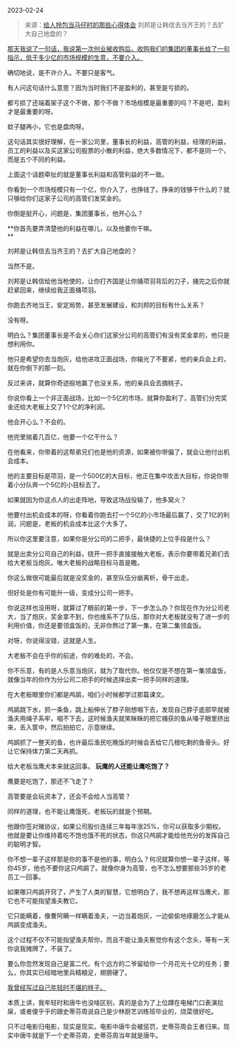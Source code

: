 2023-02-24

> 来源：[给人拎包当马仔时的那些心得体会](http://mp.weixin.qq.com/s?__biz=MzU3NDc5Nzc0NQ==&mid=2247522972&idx=1&sn=384300eb19c9a60a8c45d41ef2b3be16&chksm=fd2e3842ca59b154a525cab3e3853f98722d9476082fecd1451395215f02d2ec1ee5910514da&scene=27#wechat_redirect)
> 刘邦是让韩信去当齐王的？去扩大自己地盘的？

[那天我说了一句话，我说第一次创业被收购后，收购我们的集团的董事长给了一句指示，低于多少亿的市场规模的生意，不要介入。  
](http://mp.weixin.qq.com/s?__biz=MzU0MjYwNDU2Mw==&mid=2247509973&idx=1&sn=f447ab979e04107fcd69d14d1903fbbe&chksm=fb1acba9cc6d42bf4f905b8f2df133fe929aaa0d56dfadf6da182d62b737e462e4617928f5a2&scene=21#wechat_redirect)

确切地说，是不许介入。不要只是客气。

有人问这句话什么意思？因为当时我们不是盈利的，甚至是亏损的。  

都亏损了还端着架子这个不做，那个不做？市场规模是最重要的吗？不是吧，盈利才是最重要的呀。  

蚊子腿再小，它也是盘肉呀。  

这句话其实很好理解，在一家公司里，董事长的利益，高管的利益，经理的利益，员工的利益以及买这家公司股票的小散的利益，绝大多数情况下，都不是同一个，而是五个不同的利益。  

上面这个话题牵扯的就是董事长利益和高管利益的不一致。  

你看到一个市场规模只有一个亿，你介入了，也挣钱了。挣来的钱够干什么的？就只够给你们这家子公司的高管们发奖金的。  

你倒是挺开心，问题是，集团董事长，他开心么？  

 **你首先要弄清楚他的利益在哪儿，以及他要你干嘛。  
**

刘邦是让韩信去当齐王的？去扩大自己地盘的？  

当然不是。

刘邦是让韩信给他当枪使的，让你打齐国是让你捅项羽背后的刀子，捅完之后你就赶紧回来，继续给我正面捅项羽。  

你跑去齐地当王，安定局势，甚至发展建设，和刘邦的目标有什么关系？  

没有呀。

明白么？集团董事长是不会关心你们这家分公司的高管们有没有奖金拿的，他只是想利用你。  

他只是希望你去当炮灰，给他进攻正面战场，你输光了不要紧，他的亲兵会上的，就在你倒下的那一刻。

反过来讲，就算你奇迹般地赢了也没关系，他的亲兵会去摘桃子。  

你说你看上一个非正面战场，比如一个5亿的市场，就算你盈利了，高管们分完奖金还给大老板上交了1个亿的净利润。  

他会开心么？不会的。  

他兜里揣着几百亿，他要一个亿干什么？  

在他看来，你带着的这帮弟兄们也是他的资源，如果被你带偏了，就会让他付出机会成本。  

他的主要目标是项羽，是一个500亿的大目标，他正在集中攻击大目标，你说你带着小分队奔一个5亿的小目标去了。  

如果就因为你这点人的出走阵地，导致这场战役输了，他多窝火？  

他要付出机会成本的呀，你看着你跑去打一个5亿的小市场最后赢了，交了1亿的利润，问题是，老板的机会成本比这个大多了。  

所以你这里要注意，如果你是分公司的二把手，最快捷的上位手段是什么？  

就是出卖分公司自己的利益，绕开一把手直接接触大老板，表示你要带着兄弟们去给大老板当炮灰。唯大老板的战略目标马首是瞻。

你这么做很可能最后就是没奖金的，甚至队伍分崩离析，骨干出走。  

但好处是你有可能升一级，变成分公司一把手。  

你说这样也没用呀，就算过了眼前的第一步，下一步怎么办？你现在作为分公司老大，当了炮灰，奖金拿不到，你也维系不了队伍，那你对大老板就没有了进一步的利用价值，你还是要领盒饭的，无非你熬过了第一集，在第二集领盒饭。  

对呀，你说得没错，这就是人生。  

大老板不会在乎你的前途，你的难处的，不会。  

你不乐意，有的是人乐意当炮灰，就为了取代你。他仅仅是不想在第一集领盒饭，就像当年的你作为分公司二把手的时候选择出卖一把手同样的道理。

在大老板眼里你们都是鸬鹚，咱们小时候都学过那篇课文。  

鸬鹚跳下水，抓一条鱼，跳上船伸长了脖子刚想咽下去，发现自己脖子底部早就被渔夫用绳子系牢，咽不下去，这时候渔夫就笑眯眯的把它捕获的鱼从嗓子眼里挤出来，丢入筐中，然后拍拍它，示意继续。

鸬鹚抓了一整天的鱼，也许最后渔民吃晚饭的时候会丢给它几根吃剩的鱼骨头。好让它保持体力第二天再抓。

给大老板当鹰犬本来就这回事。 **玩鹰的人还能让鹰吃饱了？**  

鹰要是吃饱了，那还不飞走了？

高管要是会玩资本了，还会不会给人当高管？  

同样的道理，也不能让鹰饿死，老板玩的就是个预期。  

他跟你签对赌协议，如果公司股价连续三年每年涨25%，你可以获取多少期权。他就是要让你维持着吃不饱也饿不死的状态，你这只鸬鹚才能给他充分的发挥自己的聪明才智。

你不想一辈子这样那是你的事不是他的事，明白么？何况就算你想一辈子这样，等你45岁，他也不要你这只鸬鹚了。就像你身为高管，也不怎么想要那些35岁的老员工一回事。

如果哪只鸬鹚开窍了，产生了人类的智慧，它想明白了，我不想再这样当鹰犬，那它也不可能指望渔夫教它。

它只能瞒着，像曹阿瞒一样瞒着渔夫，一边当着炮灰，一边偷偷地琢磨怎么才能从鸬鹚变成渔夫。

这个过程不仅不可能指望渔夫帮你，而且不能让渔夫察觉你有这个念头，等有一天你说我摊牌了，不装了。  

要么你忽然发现自己是富二代，有个远方的二爷留给你一个月花光十亿的任务；要么，你其实已经暗地里兵精粮足，翅膀硬了。

[我曾经写过自己年轻时不堪的样子。](http://mp.weixin.qq.com/s?__biz=MzU0MjYwNDU2Mw==&mid=2247509486&idx=1&sn=c1a11d1b76cd63a28b464b45ba86b88e&chksm=fb1ac992cc6d4084a736bc27f878289767545e1f819fff72abd6b6c27a0f9ef2062ae5d7bc76&scene=21#wechat_redirect)

本质上讲，我年轻时和唐牛也没啥区别，真的是会为了上位蹲在电梯门口表演拉屎，或者傻乎乎的跟史蒂芬周说自己是少林厨艺训练班毕业的，烧菜很好吃。

只不过电影归电影，现实是现实。电影中唐牛会被惩罚，史蒂芬周会王者归来。现实中唐牛就是下一个史蒂芬周，史蒂芬周当年就是唐牛。

